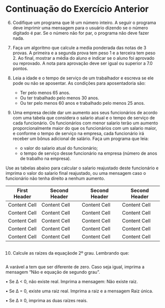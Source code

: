 # Continuação do Exercício Anterior

6. Codifique um programa que lê um número inteiro. A seguir o programa deve imprimir uma mensagem para o usuário dizendo se o número digitado é par. Se o número não for par, o programa não deve fazer nada.

7. Faça um algoritmo que calcule a media ponderada das notas de 3 provas. A primeira e  a segunda prova tem peso 1 e a terceira tem peso 2. Ao final, mostrar a média do aluno e indicar se o aluno foi aprovado ou reprovado. A nota para aprovação deve ser igual ou  superior a 7.0 pontos. 

8. Leia a idade e o tempo de serviço de um trabalhador e escreva se ele pode ou não se  aposentar. As condições para aposentadoria são:
   - Ter pelo menos 65 anos.
   - Ou ter trabalhado pelo menos 30 anos.
   - Ou ter pelo menos 60 anos e trabalhado pelo menos 25 anos. 

9. Uma empresa decide dar um aumento aos seus funcionários de acordo com uma tabela que considera o salario atual e o tempo de serviço de cada funcionário. Os funcionários com menor salario terão um aumento proporcionalmente maior do que os funcionários  com um salario maior, e conforme o tempo de serviço na empresa, cada funcionário irá receber um bônus adicional de salário. Faça um programa que leia:

   - o valor do salario atual do funcionário; 
   - o tempo de serviço desse funcionário na empresa (número de anos de trabalho na empresa).

Use as tabelas abaixo para calcular o salario reajustado deste funcionário e imprima o valor do salario final reajustado, ou uma mensagem caso o funcionário não tenha direito a nenhum aumento. 

<div align="center">

| First Header  | Second Header | Second Header | Second Header |
| ------------- | ------------- | ------------- | ------------- |
| Content Cell  | Content Cell  | Content Cell  | Content Cell  |
| Content Cell  | Content Cell  | Content Cell  | Content Cell  |
| Content Cell  | Content Cell  | Content Cell  | Content Cell  |
| Content Cell  | Content Cell  | Content Cell  | Content Cell  |
| Content Cell  | Content Cell  | Content Cell  | Content Cell  |

  <img alt="" src="https://github.com/pedro-CL/APE/assets/82902852/491d599f-1a00-47c5-afeb-122c5fd05947">
</div>

10. Calcule as raízes da equaçãode 2º grau. Lembrando que:

<div align="center">
  <img alt="" src="https://github.com/pedro-CL/APE/assets/82902852/575f1c15-2860-499f-94c7-eb6f8a1832b4">
</div>

A varável a tem que ser diferente de zero. Caso seja igual, imprima a mensagem “Não e equação de segundo grau”. 

• Se ∆ < 0, não existe real. Imprima a mensagem: Não existe raiz. 

• Se ∆ = 0, existe uma raiz real. Imprima a raiz e a mensagem Raiz  única.

• Se ∆ ≥ 0, imprima as duas raízes reais. 

